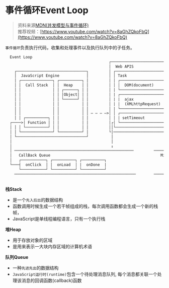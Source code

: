 # 事件循环Event Loop

> 资料来源[MDN(并发模型与事件循环)](https://developer.mozilla.org/zh-CN/docs/Web/JavaScript/EventLoop)    
> 推荐视频：[https://www.youtube.com/watch?v=8aGhZQkoFbQ](https://www.youtube.com/watch?v=8aGhZQkoFbQ)

``事件循环``负责执行代码，收集和处理事件以及执行队列中的子任务。 


```html
  Event Loop
                                              ┌──────────────────────────────────────────────┐ 
                                              │  Web APIS                                    │ 
    ┌───────────────────────────────┐         │ ┌───────────────────────┐  ┌───────────────┐ │ 
    │  JavaScript Engine            │         │ │ Task                  │  │ MicroTask     │ │
    │ ┌──────────────┐ ┌──────────┐ │         │ │ ┌───────────────────┐ │  │ ┌───────────┐ │ │
    │ │  Call Stack  │ │  Heap    │ │         │ │ │  DOM(document)    | |  │ │  Promise  │ │ │
    │ │              │ │ ┌──────┐ │ │         │ | └───────────────────┘ | ┌| └───────────┘ │ │ 
    │ │              │ │ │Object│ │ │         │ | ┌───────────────────┐ | |└───────────────┘ │
    │ │              │ │ └──────┘ │ │         │ | |  ajax             | | |                   │ 
    │ │              │ │          │ │         │ | |  (XMLhttpRequest) | | |                   │ 
    │ │              │ │          │ │         │ | └───────────────────┘ | |                   │
    │ │              │ │          │ │ — — — —>│ │ ┌───────────────────┐ │ |                   │ 
    │ │ ┌──────────┐ │ │          │ │         │ │ | setTimeout        | │ |                   │ 
  ┌────>│ Function │ │ │          │ │         │┌│ └───────────────────┘ │ |                   │
  │ │ │ └──────────┘ │ │          │ │         ││└───────────────────────┘ |                   │
  │ │ └──────────────┘ └──────────┘ │         └│──────────────────────────|───────────────────┘  
  │ └───────────────────────────────┘          │                          | 
  │                                            │                          | 
  │                                            ↓                          ↓
  │ ─────────────────────────────────────────────────────         ─────────────────────────────────────────────────────
  │   CallBack Queue                                                 MicroQueue
  │   ┌───────────┐ ┌──────────┐ ┌──────────┐                         ┌────────────────┐
  └───┤  onClick  │ │  onLoad  │ |  onDone  |                         |  Promise.then  |
      └───────────┘ └──────────┘ └──────────┘                         └────────────────┘
    ──────────────────────────────────────────────────────        ──────────────────────────────────────────────────────
    
```

**栈Stack**
- 是一个``先入后出``的数据结构
- 函数调用时候生成一个若干帧组成的栈，每次调用函数都会生成一个新的栈帧，
- JavaScript是单线程编程语言，只有一个执行栈

**堆Heap**
- 用于存放对象的区域
- 是用来表示一大块内存区域的计算机术语

**队列Queue**
- 一种``先进先出``的数据结构
- ``JavaScript运行时(runtime)``包含一个待处理消息队列, 每个消息都关联一个处理该消息的回调函数(callback)函数





